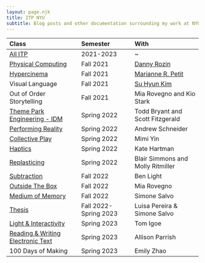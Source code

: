 ```yaml
---
layout: page.njk
title: ITP NYU 
subtitle: Blog posts and other documentation surrounding my work at NYU's Interactive Telecommunications Program, 2021-2023. 
---
```


|Class | Semester | With |
|:---|:---|:---|
|[All ITP](/tags/itp)|2021-2023|~|
|[Physical Computing](/tags/pcomp)|Fall 2021|[Danny Rozin](https://www.smoothware.com/danny/)|
|[Hypercinema](/tags/hypercinema)|Fall 2021|[Marianne R. Petit](https://mariannerpetit.com/about/)|
|Visual Language|Fall 2021|[Su Hyun Kim](http://iamsukim.com/)|
|Out of Order Storytelling|Fall 2021|Mia Rovegno and Kio Stark|
|[Theme Park Engineering - IDM](/tags/theme-park-eng/)|Spring 2022|Todd Bryant and Scott Fitzgerald|
|[Performing Reality](/tags/performing-reality)|Spring 2022|Andrew Schneider|
|[Collective Play](/tags/collective-play)|Spring 2022|Mimi Yin|
|[Haptics](/tags/haptics)|Spring 2022|Kate Hartman|
|[Replasticing](/tags/replasticing)|Spring 2022|Blair Simmons and Molly Ritmiller|
|[Subtraction](/tags/subtraction)|Fall 2022|Ben Light|
|[Outside The Box](/tags/outside-the-box)|Fall 2022|Mia Rovegno|
|[Medium of Memory](/tags/medium-of-memory)|Fall 2022|Simone Salvo|
|[Thesis](/tags/itp-thesis)|Fall 2022-Spring 2023|Luisa Pereira & Simone Salvo|
|[Light & Interactivity](/tags/light-and-interactivity)|Spring 2023|Tom Igoe|
|[Reading & Writing Electronic Text](/tags/rwet)|Spring 2023|Allison Parrish|
|100 Days of Making|Spring 2023|Emily Zhao|
